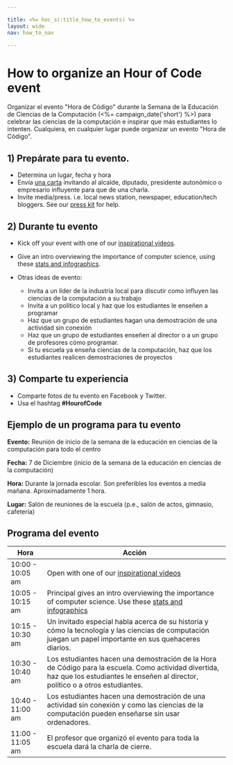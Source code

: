 ```yaml
---

title: <%= hoc_s(:title_how_to_events) %>
layout: wide
nav: how_to_nav

---
```



# How to organize an Hour of Code event

Organizar el evento "Hora de Código" durante la Semana de la Educación de Ciencias de la Computación (<%= campaign_date('short') %>) para celebrar las ciencias de la computación e inspirar que más estudiantes lo intenten. Cualquiera, en cualquier lugar puede organizar un evento "Hora de Código".

## 1) Prepárate para tu evento.

  * Determina un lugar, fecha y hora
  * Envía [una carta](https://docs.google.com/a/code.org/document/d/1eP41sKW7y0qq_JvkRIgZK8dWYICaGRZ4CCDETXa78wY/edit) invitando al alcalde, diputado, presidente autonómico o empresario influyente para que de una charla.
  * Invite media/press. i.e. local news station, newspaper, education/tech bloggers. See our [press kit](<%= resolve_url('/promote/press-kit') %>) for help.

## 2) Durante tu evento

  * Kick off your event with one of our [inspirational videos](<%= resolve_url('/promote/resources#videos') %>).
  * Give an intro overviewing the importance of computer science, using these [stats and infographics](<%= resolve_url('/promote/stats') %>).   
      
    
  * Otras ideas de evento: 
      * Invita a un líder de la industria local para discutir como influyen las ciencias de la computación a su trabajo
      * Invita a un político local y haz que los estudiantes le enseñen a programar
      * Haz que un grupo de estudiantes hagan una demostración de una actividad sin conexión
      * Haz que un grupo de estudiantes enseñen al director o a un grupo de profesores cómo programar.
      * Si tu escuela ya enseña ciencias de la computación, haz que los estudiantes realicen demostraciones de proyectos

## 3) Comparte tu experiencia

  * Comparte fotos de tu evento en Facebook y Twitter. 
  * Usa el hashtag **#HourofCode**

## Ejemplo de un programa para tu evento

**Evento:** Reunión de inicio de la semana de la educación en ciencias de la computación para todo el centro

**Fecha:** 7 de Diciembre (inicio de la semana de la educación en ciencias de la computación)

**Hora:** Durante la jornada escolar. Son preferibles los eventos a media mañana. Aproximadamente 1 hora.

**Lugar:** Salón de reuniones de la escuela (p.e., salón de actos, gimnasio, cafetería)   
  


## Programa del evento

| Hora             | Acción                                                                                                                                                                                 |
| ---------------- | -------------------------------------------------------------------------------------------------------------------------------------------------------------------------------------- |
| 10:00 - 10:05 am | Open with one of our [inspirational videos](<%= resolve_url('/promote/resources#videos') %>)                                                                                             |
| 10:05 - 10:15 am | Principal gives an intro overviewing the importance of computer science. Use these [stats and infographics](<%= resolve_url('/promote/stats') %>)                                        |
| 10:15 - 10:30 am | Un invitado especial habla acerca de su historia y cómo la tecnología y las ciencias de computación juegan un papel importante en sus quehaceres diarios.                              |
| 10:30 - 10:40 am | Los estudiantes hacen una demostración de la Hora de Código para la escuela. Como actividad divertida, haz que los estudiantes le enseñen al director, político o a otros estudiantes. |
| 10:40 - 11:00 am | Los estudiantes hacen una demostración de una actividad sin conexión y como las ciencias de la computación pueden enseñarse sin usar ordenadores.                                      |
| 11:00 - 11:05 am | El profesor que organizó el evento para toda la escuela dará la charla de cierre.                                                                                                      |

